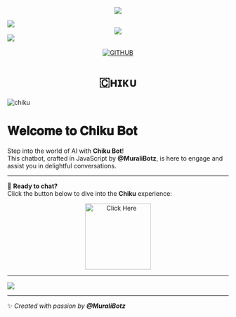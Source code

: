 <p align="center"> 
   <img src="https://capsule-render.vercel.app/api?type=waving&color=gradient&text=𝑴𝑼𝑹𝜜𝑳𝑰&height=100&section=header"/> 
 </p> 
 
<img src="https://user-images.githubusercontent.com/73097560/115834477-dbab4500-a447-11eb-908a-139a6edaec5c.gif"> 

<div align="center">
  <img src="https://readme-typing-svg.herokuapp.com?color=FFA500&center=true&lines=──+「+CHIKU+BOT+」+──;A+AI+CHATBOT+MADE+IN+JAVASCRIPT&width=600&height=180">
</div>

<img src="https://user-images.githubusercontent.com/73097560/115834477-dbab4500-a447-11eb-908a-139a6edaec5c.gif"> 
<img src="https://camo.githubusercontent.com/82291b0fe831bfc6781e07fc5090cbd0a8b912bb8b8d4fec0696c881834f81ac/68747470733a2f2f70726f626f742e6d656469612f394575424971676170492e676966" width="8" height="3">

<p align="center">
  <a href="https://github-stats-alpha.vercel.app/api?username=MysticalDevs&cc=000&tc=fff&ic=fff&bc=000" title="MURALI">
    <img src="https://github-stats-alpha.vercel.app/api?username=MysticalDevs&cc=255&tc=fff&ic=ff69b4&bc=870" alt="GITHUB" />
  </a>
</p>


   
<h1 align="center"><b>🇨ʜɪᴋᴜ</b></h1>

![chiku](./Image/chiku5.png)

# 𝐖𝐞𝐥𝐜𝐨𝐦𝐞 𝐭𝐨 𝐂𝐡𝐢𝐤𝐮 𝐁𝐨𝐭

Step into the world of AI with **Chiku Bot**!  
This chatbot, crafted in JavaScript by **@MuraliBotz**, is here to engage and assist you in delightful conversations.

---

🌟 **Ready to chat?**  
Click the button below to dive into the **Chiku** experience:

<p align="center">
  <a href="https://muralibotz.github.io/Chiku/">
    <img src="https://img.shields.io/badge/click%20me-007BFF?style=for-the-badge&logo=appveyor&logoColor=white&labelColor=007BFF&color=white&logoWidth=25" alt="Click Here" width="150">
  </a>
</p>

---

<p align="left"> 
   <img src="https://capsule-render.vercel.app/api?type=waving&color=gradient&height=100&section=footer"/> 
</p>

---

✨ _Created with passion by **@MuraliBotz**_
